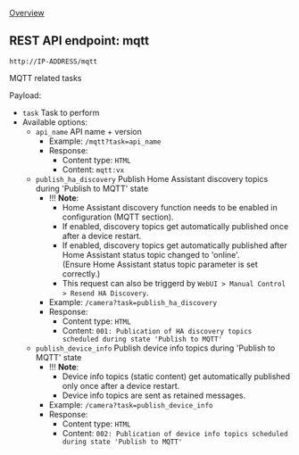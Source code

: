 [Overview](_OVERVIEW.md) 

## REST API endpoint: mqtt

`http://IP-ADDRESS/mqtt`


MQTT related tasks

Payload:
  - `task` Task to perform
  - Available options:
    - `api_name` API name + version
      - Example: `/mqtt?task=api_name`
      - Response:
        - Content type: `HTML`
        - Content: `mqtt:vx`
    - `publish_ha_discovery` Publish Home Assistant discovery topics during 'Publish to MQTT' state<br>
        - !!! __Note__: <br>
            - Home Assistant discovery function needs to be enabled in configuration (MQTT section).<br>
            - If enabled, discovery topics get automatically published once after a device restart.<br>
            - If enabled, discovery topics get automatically published after Home Assistant status topic changed to 'online'.<br>
              (Ensure Home Assistant status topic parameter is set correctly.)
            - This request can also be triggerd by `WebUI > Manual Control > Resend HA Discovery`.
      - Example: `/camera?task=publish_ha_discovery`
      - Response:
        - Content type: `HTML`
        - Content: `001: Publication of HA discovery topics scheduled during state 'Publish to MQTT'`
    - `publish_device_info` Publish device info topics during 'Publish to MQTT' state
        - !!! __Note__: <br>
            - Device info topics (static content) get automatically published only once after a device restart.<br>
            - Device info topics are sent as retained messages.<br>
      - Example: `/camera?task=publish_device_info`
      - Response:
        - Content type: `HTML`
        - Content: `002: Publication of device info topics scheduled during state 'Publish to MQTT'`